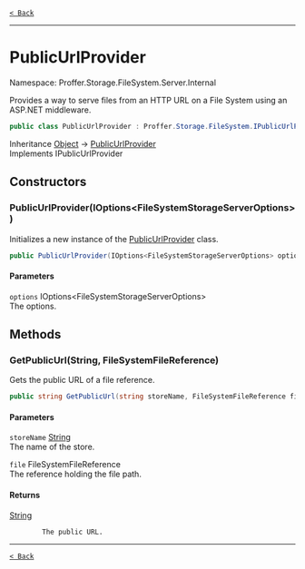 [`< Back`](./)

---

# PublicUrlProvider

Namespace: Proffer.Storage.FileSystem.Server.Internal

Provides a way to serve files from an HTTP URL on a File System using an ASP.NET middleware.

```csharp
public class PublicUrlProvider : Proffer.Storage.FileSystem.IPublicUrlProvider
```

Inheritance [Object](https://docs.microsoft.com/en-us/dotnet/api/system.object) → [PublicUrlProvider](./proffer.storage.filesystem.server.internal.publicurlprovider)<br>
Implements IPublicUrlProvider

## Constructors

### **PublicUrlProvider(IOptions&lt;FileSystemStorageServerOptions&gt;)**

Initializes a new instance of the [PublicUrlProvider](./proffer.storage.filesystem.server.internal.publicurlprovider) class.

```csharp
public PublicUrlProvider(IOptions<FileSystemStorageServerOptions> options)
```

#### Parameters

`options` IOptions&lt;FileSystemStorageServerOptions&gt;<br>
The options.

## Methods

### **GetPublicUrl(String, FileSystemFileReference)**

Gets the public URL of a file reference.

```csharp
public string GetPublicUrl(string storeName, FileSystemFileReference file)
```

#### Parameters

`storeName` [String](https://docs.microsoft.com/en-us/dotnet/api/system.string)<br>
The name of the store.

`file` FileSystemFileReference<br>
The reference holding the file path.

#### Returns

[String](https://docs.microsoft.com/en-us/dotnet/api/system.string)<br>

            The public URL.

---

[`< Back`](./)
